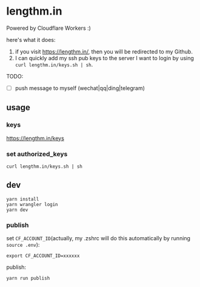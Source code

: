 # lengthm.in

Powered by Cloudflare Workers :)

here's what it does:

1. if you visit <https://lengthm.in/>, then you will be redirected to my Github.
2. I can quickly add my ssh pub keys to the server I want to login by using `curl lengthm.in/keys.sh | sh`.

TODO:

- [ ] push message to myself (wechat|qq|ding|telegram)

## usage

### keys

<https://lengthm.in/keys>

### set authorized_keys

```shell
curl lengthm.in/keys.sh | sh
```

## dev

```shell
yarn install
yarn wrangler login
yarn dev
```

### publish

set `CF_ACCOUNT_ID`(actually, my .zshrc will do this automatically by running `source .env`):

```dotenv
export CF_ACCOUNT_ID=xxxxxx
```

publish:

```shell
yarn run publish
```
